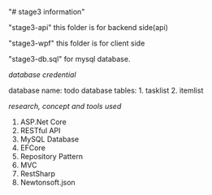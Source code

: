 "# stage3 information" 

"stage3-api" this folder is for backend side(api)

"stage3-wpf" this folder is for client side

"stage3-db.sql" for mysql database.

*database credential*

database name: todo
database tables:
    1. tasklist
    2. itemlist

*research, concept and tools used*

1. ASP.Net Core
2. RESTful API
3. MySQL Database
4. EFCore
5. Repository Pattern
6. MVC
7. RestSharp
8. Newtonsoft.json
